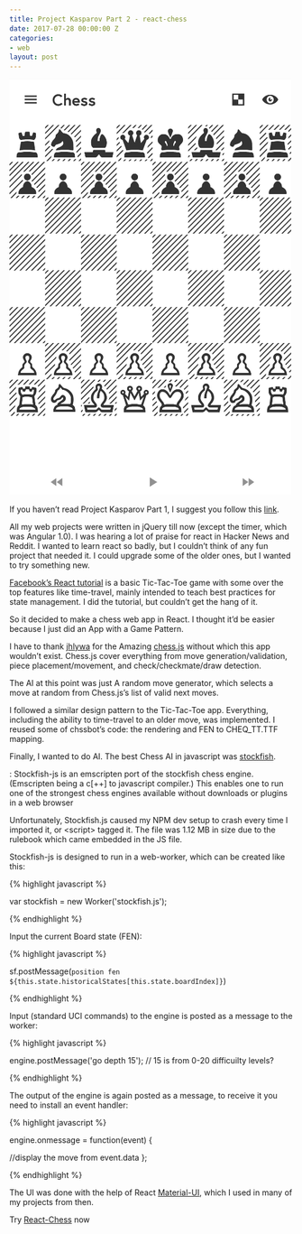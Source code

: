 ```yaml
---
title: Project Kasparov Part 2 - react-chess
date: 2017-07-28 00:00:00 Z
categories:
- web
layout: post
---
```


![-](/assets/images/chessreact.png)

If you haven’t read Project Kasparov Part 1, I suggest you follow this [link](https://avinayak.github.io/Project-Kasparov-chess.html).

All my web projects were written in jQuery till now (except the timer, which was Angular 1.0). I was hearing a lot of praise for react in Hacker News and Reddit. I wanted to learn react so badly, but I couldn’t think of any fun project that needed it. I could upgrade some of the older ones, but I wanted to try something new.

[Facebook’s React tutorial](https://reactjs.org/tutorial/tutorial.html) is a basic Tic-Tac-Toe game with some over the top features like time-travel, mainly intended to teach best practices for state management. I did the tutorial, but couldn’t get the hang of it.

So it decided to make a chess web app in React. I thought it’d be easier because I just did an App with a Game Pattern.

I have to thank [jhlywa](https://github.com/jhlywa) for the Amazing [chess.js](https://github.com/jhlywa/chess.js/) without which this app wouldn’t exist. Chess.js cover everything from move generation/validation, piece placement/movement, and check/checkmate/draw detection.

The AI at this point was just A random move generator, which selects a move at random from Chess.js’s list of valid next moves.

I followed a similar design pattern to the Tic-Tac-Toe app. Everything, including the ability to time-travel to an older move, was implemented. I reused some of chssbot’s code: the rendering and FEN to CHEQ_TT.TTF mapping.

Finally, I wanted to do AI. The best Chess AI in javascript was [stockfish](https://github.com/exoticorn/stockfish-js).

: Stockfish-js is an emscripten port of the stockfish chess engine. (Emscripten being a c[++] to javascript compiler.) This enables one to run one of the strongest chess engines available without downloads or plugins in a web browser

Unfortunately, Stockfish.js caused my NPM dev setup to crash every time I imported it, or &lt;script&gt; tagged it. The file was 1.12 MB in size due to the rulebook which came embedded in the JS file.

Stockfish-js is designed to run in a web-worker, which can be created like this:


{% highlight javascript %}

var stockfish = new Worker('stockfish.js'); 

{% endhighlight %}

Input the current Board state (FEN):


{% highlight javascript %}

sf.postMessage(`position fen ${this.state.historicalStates[this.state.boardIndex]}`)

{% endhighlight %}


Input (standard UCI commands) to the engine is posted as a message to the worker:

{% highlight javascript %}

engine.postMessage('go depth 15'); // 15 is from 0-20 difficuilty levels? 

{% endhighlight %}

The output of the engine is again posted as a message, to receive it you need to install an event handler:

{% highlight javascript %}

engine.onmessage = function(event) {

  //display the move from event.data
};

{% endhighlight %}

The UI was done with the help of React [Material-UI](https://material-ui.com/), which I used in many of my projects from then.

Try [React-Chess](https://avinayak.github.io/chess/) now